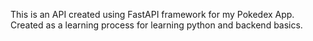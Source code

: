This is an API created using FastAPI framework for my Pokedex App. Created as a learning process for learning python and backend basics.